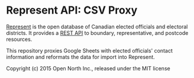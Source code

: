 # Represent API: CSV Proxy

[Represent](https://represent.opennorth.ca/) is the open database of Canadian elected officials and electoral districts. It provides a [REST API](https://represent.opennorth.ca/api/) to boundary, representative, and postcode resources.

This repository proxies Google Sheets with elected officials' contact information and reformats the data for import into Represent.

Copyright (c) 2015 Open North Inc., released under the MIT license
